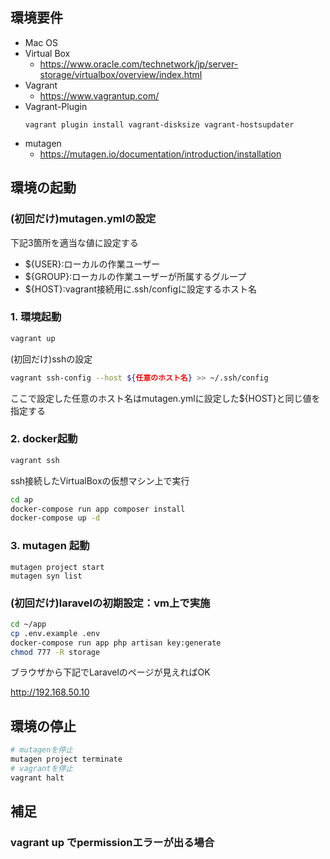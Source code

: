 ## 環境要件

* Mac OS
* Virtual Box
    * https://www.oracle.com/technetwork/jp/server-storage/virtualbox/overview/index.html
* Vagrant
    * https://www.vagrantup.com/
* Vagrant-Plugin
    ```
    vagrant plugin install vagrant-disksize vagrant-hostsupdater
    ```
* mutagen
    * https://mutagen.io/documentation/introduction/installation
    
## 環境の起動

### (初回だけ)mutagen.ymlの設定
下記3箇所を適当な値に設定する

* ${USER}:ローカルの作業ユーザー
* ${GROUP}:ローカルの作業ユーザーが所属するグループ
* ${HOST}:vagrant接続用に.ssh/configに設定するホスト名

### 1. 環境起動

```bash
vagrant up
```

(初回だけ)sshの設定
```bash
vagrant ssh-config --host ${任意のホスト名} >> ~/.ssh/config
```
ここで設定した任意のホスト名はmutagen.ymlに設定した${HOST}と同じ値を指定する

### 2. docker起動

```bash
vagrant ssh
```

ssh接続したVirtualBoxの仮想マシン上で実行
```bash
cd ap
docker-compose run app composer install
docker-compose up -d
```

### 3. mutagen 起動

```
mutagen project start
mutagen syn list
```

### (初回だけ)laravelの初期設定：vm上で実施

```bash
cd ~/app
cp .env.example .env
docker-compose run app php artisan key:generate
chmod 777 -R storage
```
ブラウザから下記でLaravelのページが見えればOK

http://192.168.50.10


## 環境の停止

```bash
# mutagenを停止
mutagen project terminate
# vagrantを停止
vagrant halt
```

## 補足

### vagrant up でpermissionエラーが出る場合
